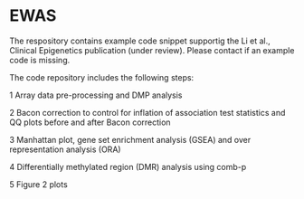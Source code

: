 # EWAS

The respository contains example code snippet supportig the Li et al., Clinical Epigenetics publication (under review). Please contact if an example code is missing.

The code repository includes the following steps:

1 Array data pre-processing and DMP analysis

2 Bacon correction to control for inflation of association test statistics and QQ plots before and after Bacon correction

3 Manhattan plot, gene set enrichment analysis (GSEA) and over representation analysis (ORA)

4 Differentially methylated region (DMR) analysis using comb-p

5 Figure 2 plots

